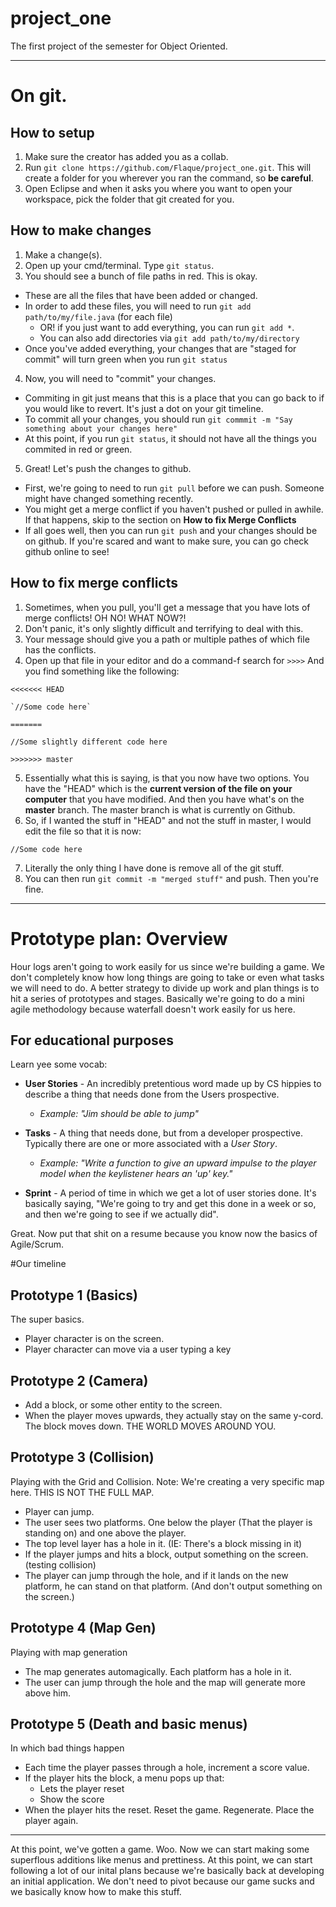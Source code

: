 # project_one
The first project of the semester for Object Oriented.

---

# On git.

## How to setup
1. Make sure the creator has added you as a collab.
2. Run `git clone https://github.com/Flaque/project_one.git`. This will create a folder for you wherever you ran the command,
so **be careful**.
3. Open Eclipse and when it asks you where you want to open your workspace, pick the folder that git created for you.

## How to make changes
1. Make a change(s).
2. Open up your cmd/terminal. Type `git status`.
3. You should see a bunch of file paths in red. This is okay.
  - These are all the files that have been added or changed.
  - In order to add these files, you will need to run `git add path/to/my/file.java` (for each file)
    - OR! if you just want to add everything, you can run `git add *`.
    - You can also add directories via `git add path/to/my/directory`
  - Once you've added everything, your changes that are "staged for commit" will turn green when you run `git status`
4. Now, you will need to "commit" your changes.
  - Commiting in git just means that this is a place that you can go back to if you would like to revert. It's just a dot
   on your git timeline.
  - To commit all your changes, you should run `git commmit -m "Say something about your changes here"`
  - At this point, if you run `git status`, it should not have all the things you commited in red or green.
5. Great! Let's push the changes to github.
  - First, we're going to need to run `git pull` before we can push. Someone might have changed something recently.
  - You might get a merge conflict if you haven't pushed or pulled in awhile. If that happens, skip to the section on **How to fix Merge Conflicts**
  - If all goes well, then you can run `git push` and your changes should be on github. If you're scared and want to make sure, you can go check github online to see!

## How to fix merge conflicts
1. Sometimes, when you pull, you'll get a message that you have lots of merge conflicts! OH NO! WHAT NOW?!
2. Don't panic, it's only slightly difficult and terrifying to deal with this.
3. Your message should give you a path or multiple pathes of which file has the conflicts.
4. Open up that file in your editor and do a command-f search for `>>>>` And you find something like the following:

`<<<<<<< HEAD`

    `//Some code here`

`=======`

   `//Some slightly different code here`

`>>>>>>> master`

5. Essentially what this is saying, is that you now have two options. You have the "HEAD" which is the **current version of the file on your computer** that you have modified. And then you have what's on the **master** branch. The master branch is what is currently on Github.
6. So, if I wanted the stuff in "HEAD" and not the stuff in master, I would edit the file so that it is now:


 `//Some code here`


 7. Literally the only thing I have done is remove all of the git stuff.
 8. You can then run `git commit -m "merged stuff"` and push. Then you're fine.


 ---

 # Prototype plan: Overview

Hour logs aren't going to work easily for us since we're building a game. We don't completely know how long things are going to take or even what tasks we will need to do. A better strategy to divide up work and plan things is to hit a series of prototypes and stages. Basically we're going to do a mini agile methodology because waterfall doesn't work easily for us here.

## For educational purposes
Learn yee some vocab:

- **User Stories** - An incredibly pretentious word made up by CS hippies to describe a thing that needs done from the Users prospective.
  - _Example: "Jim should be able to jump"_

- **Tasks** - A thing that needs done, but from a developer prospective. Typically there are one or more associated with a _User Story_.
  - _Example: "Write a function to give an upward impulse to the player model when the keylistener hears an 'up' key."_

- **Sprint** - A period of time in which we get a lot of user stories done. It's basically saying, "We're going to try and get this done in a week or so, and then we're going to see if we actually did".

Great. Now put that shit on a resume because you know now the basics of Agile/Scrum.

#Our timeline

## Prototype 1 (Basics)

The super basics.

- Player character is on the screen.
- Player character can move via a user typing a key

## Prototype 2 (Camera)
- Add a block, or some other entity to the screen.
- When the player moves upwards, they actually stay on the same y-cord. The block moves down. THE WORLD MOVES AROUND YOU.

## Prototype 3 (Collision)

Playing with the Grid and Collision.
Note: We're creating a very specific map here. THIS IS NOT THE FULL MAP.

- Player can jump.
- The user sees two platforms. One below the player (That the player is standing on) and one above the player.
- The top level layer has a hole in it. (IE: There's a block missing in it)
- If the player jumps and hits a block, output something on the screen. (testing collision)
- The player can jump through the hole, and if it lands on the new platform, he can stand on that platform. (And don't output something on the screen.)

## Prototype 4 (Map Gen)

Playing with map generation

- The map generates automagically. Each platform has a hole in it.
- The user can jump through the hole and the map will generate more above him.

## Prototype 5 (Death and basic menus)
In which bad things happen

- Each time the player passes through a hole, increment a score value.
- If the player hits the block, a menu pops up that:
  - Lets the player reset
  - Show the score
- When the player hits the reset. Reset the game. Regenerate. Place the player again.

----

At this point, we've gotten a game. Woo. Now we can start making some superflous additions like menus and prettiness. At this point, we can start following a lot of our inital plans because we're basically back at developing an initial application. We don't need to pivot because our game sucks and we basically know how to make this stuff.
